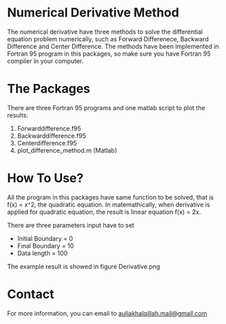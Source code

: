 # Numerical Derivative Method
The numerical derivative have three methods to solve the differential equation problem numerically, such as Forward Differenece, Backward Difference and Center Difference. The methods have been implemented in Fortran 95 program in this packages, so make sure you have Fortran 95 compiler in your computer.
# The Packages
There are three Fortran 95 programs and one matlab script to plot the results:
1. Forwarddifference.f95
2. Backwarddifference.f95
3. Centerdifference.f95
4. plot_difference_method.m (Matlab)
# How To Use?
All the program in this packages have same function to be solved, that is f(x) = x^2, the quadratic equation. In matemathically, when derivative is applied for quadratic equation, the result is linear equation f(x) = 2x.

There are three parameters input have to set
  - Initial Boundary = 0
  - Final Boundary = 10
  - Data length = 100

The example result is showed in figure Derivative.png
# Contact
For more information, you can email to auliakhalqillah.mail@gmail.com
